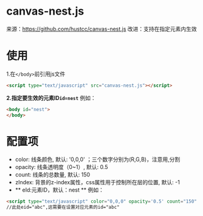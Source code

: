 # canvas-nest.js
来源：https://github.com/hustcc/canvas-nest.js  改进：支持在指定元素内生效
# 使用
1.在`</body>`前引用js文件
```html
<script type="text/javascript" src="canvas-nest.js"></script>
```
**2.指定要生效的元素ID`id=nest`**
例如：
```html
<body id="nest">
</body>
```
# 配置项
- color: 线条颜色, 默认: '0,0,0' ；三个数字分别为(R,G,B)，注意用,分割
- opacity: 线条透明度（0~1）, 默认: 0.5
- count: 线条的总数量, 默认: 150
- zIndex: 背景的z-index属性，css属性用于控制所在层的位置, 默认: -1
- ** eId:元素ID，默认：nest **
例如：
```html
<script type="text/javascript" color="0,0,0" opacity='0.5' count="150" zIndex="-1" eId="abc" src="canvas-nest.min.js"></script>
//此处eid="abc",这需要在设置对应元素的id="abc"
```

